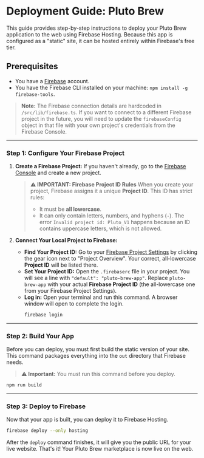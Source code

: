 
# Deployment Guide: Pluto Brew

This guide provides step-by-step instructions to deploy your Pluto Brew application to the web using Firebase Hosting. Because this app is configured as a "static" site, it can be hosted entirely within Firebase's free tier.

## Prerequisites

- You have a [Firebase](https://console.firebase.google.com/) account.
- You have the Firebase CLI installed on your machine: `npm install -g firebase-tools`.

> **Note:** The Firebase connection details are hardcoded in `/src/lib/firebase.ts`. If you want to connect to a different Firebase project in the future, you will need to update the `firebaseConfig` object in that file with your own project's credentials from the Firebase Console.

---

### Step 1: Configure Your Firebase Project

1.  **Create a Firebase Project:** If you haven't already, go to the [Firebase Console](https://console.firebase.google.com/) and create a new project.

    > **⚠️ IMPORTANT: Firebase Project ID Rules**
    > When you create your project, Firebase assigns it a unique **Project ID**. This ID has strict rules:
    > - It must be **all lowercase**.
    > - It can only contain letters, numbers, and hyphens (`-`).
    > The error `Invalid project id: Pluto_V1` happens because an ID contains uppercase letters, which is not allowed.

2.  **Connect Your Local Project to Firebase:**
    -   **Find Your Project ID:** Go to your [Firebase Project Settings](https://console.firebase.google.com/project/_/settings/general) by clicking the gear icon next to "Project Overview". Your correct, all-lowercase **Project ID** will be listed there.
    -   **Set Your Project ID:** Open the `.firebaserc` file in your project. You will see a line with `"default": "pluto-brew-app"`. Replace `pluto-brew-app` with your actual **Firebase Project ID** (the all-lowercase one from your Firebase Project Settings).
    -   **Log in:** Open your terminal and run this command. A browser window will open to complete the login.
        ```bash
        firebase login
        ```

---

### Step 2: Build Your App

Before you can deploy, you must first build the static version of your site. This command packages everything into the `out` directory that Firebase needs.

> **⚠️ Important:** You must run this command before you deploy.

```bash
npm run build
```

---

### Step 3: Deploy to Firebase

Now that your app is built, you can deploy it to Firebase Hosting.

```bash
firebase deploy --only hosting
```

After the `deploy` command finishes, it will give you the public URL for your live website. That's it! Your Pluto Brew marketplace is now live on the web.
